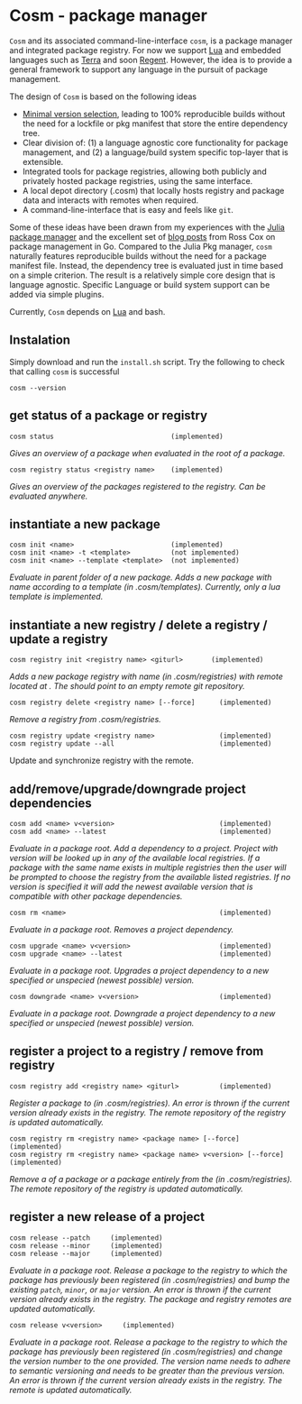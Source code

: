 # Cosm - package manager
`Cosm` and its associated command-line-interface `cosm`, is a package manager and integrated package registry. For now we support [Lua]() and embedded languages such as [Terra]() and soon [Regent](). However, the idea is to provide a general framework to support any language in the pursuit of package management.

The design of `Cosm` is based on the following ideas
* [Minimal version selection](https://research.swtch.com/vgo-mvs), leading to 100% reproducible builds without the need for a lockfile or pkg manifest that store the entire dependency tree.
* Clear division of: (1) a language agnostic core functionality for package management, and (2) a language/build system specific top-layer that is extensible.
* Integrated tools for package registries, allowing both publicly and privately hosted package registries, using the same interface.
* A local depot directory (.cosm) that locally hosts registry and package data and interacts with remotes when required.
* A command-line-interface that is easy and feels like `git`.

Some of these ideas have been drawn from my experiences with the [Julia package manager](https://pkgdocs.julialang.org/v1/) and the excellent set of [blog posts](https://research.swtch.com/vgo) from Ross Cox on package management in Go. Compared to the Julia Pkg manager, `cosm` naturally features reproducible builds without the need for a package manifest file. Instead, the dependency tree is evaluated just in time based on a simple criterion. The result is a relatively simple core design that is language agnostic. Specific Language or build system support can be added via simple plugins.

Currently, `Cosm` depends on [Lua]() and bash.

## Instalation
Simply download and run the `install.sh` script. Try the following to check that calling `cosm` is successful
```
cosm --version
```

## get status of a package or registry
```
cosm status                             (implemented)
```
*Gives an overview of a package when evaluated in the root of a package.*
```
cosm registry status <registry name>    (implemented)
```
*Gives an overview of the packages registered to the registry. Can be evaluated anywhere.*

## instantiate a new package
```
cosm init <name>                        (implemented)
cosm init <name> -t <template>          (not implemented)
cosm init <name> --template <template>  (not implemented)
```
*Evaluate in parent folder of a new package. Adds a new package with name <name> according to a template (in .cosm/templates). Currently, only a lua template is implemented.*

## instantiate a new registry / delete a registry / update a registry
```
cosm registry init <registry name> <giturl>       (implemented)
```
*Adds a new package registry with name <name> (in .cosm/registries) with remote located at <giturl>. The <giturl> should point to an empty remote git repository.*

```
cosm registry delete <registry name> [--force]      (implemented)
```
*Remove a registry from .cosm/registries.*

```
cosm registry update <registry name>                (implemented)
cosm registry update --all                          (implemented)
```
Update and synchronize registry with the remote.

## add/remove/upgrade/downgrade project dependencies
```
cosm add <name> v<version>                          (implemented)
cosm add <name> --latest                            (implemented)
```
*Evaluate in a package root. Add a dependency to a project. Project <name> with version <version> will be looked up in any of the available local registries. If a package with the same name exists in multiple registries then the user will be prompted to choose the registry from the available listed registries. If no version is specified it will add the newest available version that is compatible with other package dependencies.*

```
cosm rm <name>                                      (implemented)
```
*Evaluate in a package root. Removes a project dependency.*

```
cosm upgrade <name> v<version>                      (implemented)
cosm upgrade <name> --latest                        (implemented)
```
*Evaluate in a package root. Upgrades a project dependency to a new specified or unspecied (newest possible) version.*

```
cosm downgrade <name> v<version>                    (implemented)
```
*Evaluate in a package root. Downgrade a project dependency to a new specified or unspecied (newest possible) version.*

## register a project to a registry / remove from registry
```
cosm registry add <registry name> <giturl>          (implemented)
```
*Register a package to <registry> (in .cosm/registries). An error is thrown if the current version already exists in the registry. The remote repository of the registry is updated automatically.*

```
cosm registry rm <registry name> <package name> [--force]                (implemented)
cosm registry rm <registry name> <package name> v<version> [--force]     (implemented)
```
*Remove a <version> of a package or a package entirely from the <registry> (in .cosm/registries). The remote repository of the registry is updated automatically.*

## register a new release of a project
```
cosm release --patch     (implemented)
cosm release --minor     (implemented)
cosm release --major     (implemented)
```
*Evaluate in a package root. Release a package to the registry to which the package has previously been registered (in .cosm/registries) and bump the existing `patch`, `minor`, or `major` version. An error is thrown if the current version already exists in the registry. The package and registry remotes are updated automatically.*
```
cosm release v<version>     (implemented)
```
*Evaluate in a package root. Release a package to the registry to which the package has previously been registered (in .cosm/registries) and change the version number to the one provided. The version name needs to adhere to semantic versioning and needs to be greater than the previous version. An error is thrown if the current version already exists in the registry. The remote is updated automatically.*
